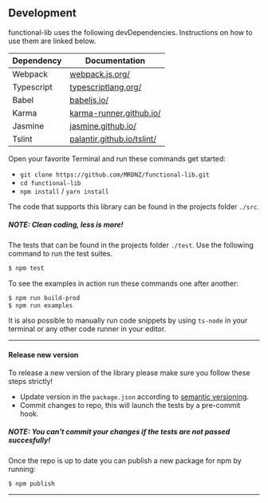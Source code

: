## Development

functional-lib uses the following devDependencies. Instructions on how to use them are linked below.

| Dependency | Documentation |
| ------ | ------ |
| Webpack | [webpack.js.org/](https://webpack.js.org/) |
| Typescript | [typescriptlang.org/](https://www.typescriptlang.org/) |
| Babel | [babeljs.io/](https://babeljs.io/) |
| Karma | [karma-runner.github.io/](https://karma-runner.github.io/) |
| Jasmine | [jasmine.github.io/](https://jasmine.github.io/) |
| Tslint | [palantir.github.io/tslint/](https://palantir.github.io/tslint/) |

Open your favorite Terminal and run these commands get started:
  - `git clone https://github.com/MRDNZ/functional-lib.git`
  - `cd functional-lib`
  - `npm install` / `yarn install`

The code that supports this library can be found in the projects folder `./src`.

##### *NOTE: Clean coding, less is more!*

The tests that can be found in the projects folder `./test`. Use the following command to run the test suites.

```sh
$ npm test
```

To see the examples in action run these commands one after another:

```sh
$ npm run build-prod
$ npm run examples
```

It is also possible to manually run code snippets by using `ts-node` in your terminal or any other code runner in your editor.

---


#### Release new version
To release a new version of the library please make sure you follow these steps strictly!

- Update version in the `package.json` according to [semantic versioning](http://semver.org/).
- Commit changes to repo, this will launch the tests by a pre-commit hook.

##### *NOTE: You can't commit your changes if the tests are not passed succesfully!*

Once the repo is up to date you can publish a new package for npm by running:

```sh
$ npm publish
```

---
